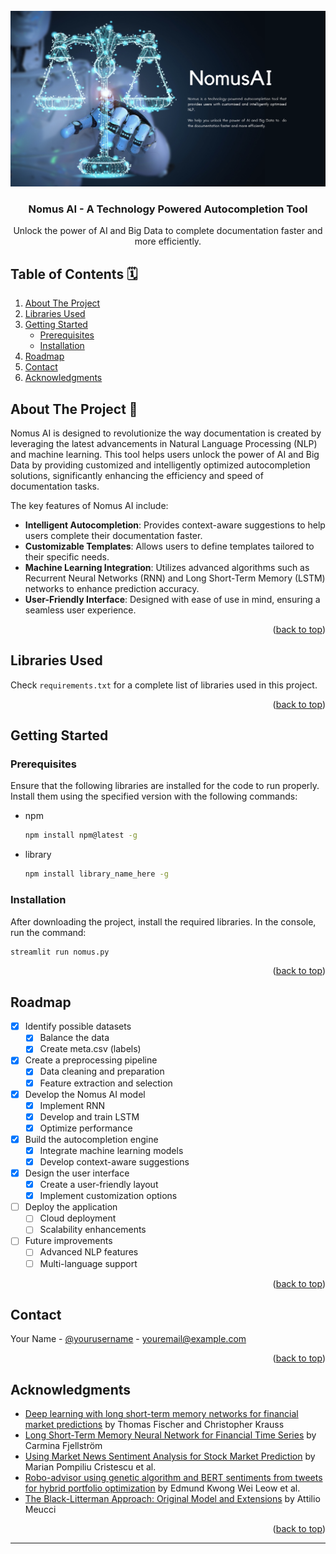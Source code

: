 <!-- PROJECT LOGO -->
<br />
<div align="center">
  <a href="https://github.com/yourusername/nomus-ai">
    <img src="images/banner.png">
  </a>

  <h3 align="center">Nomus AI - A Technology Powered Autocompletion Tool</h3>

  <p align="center">
    Unlock the power of AI and Big Data to complete documentation faster and more efficiently.
    <br />
  </p>
</div>

<!-- TABLE OF CONTENTS -->

## Table of Contents 🗓
<ol>
  <li>
    <a href="#about-the-project">About The Project</a>
  </li>
  <li>
    <a href="#libraries-used">Libraries Used</a>
  </li>
  <li>
    <a href="#getting-started">Getting Started</a>
    <ul>
      <li><a href="#prerequisites">Prerequisites</a></li>
      <li><a href="#installation">Installation</a></li>
    </ul>
  </li>
  <li><a href="#roadmap">Roadmap</a></li>
  <li><a href="#contact">Contact</a></li>
  <li><a href="#acknowledgments">Acknowledgments</a></li>
</ol>

<!-- ABOUT THE PROJECT -->
## About The Project 🚀

Nomus AI is designed to revolutionize the way documentation is created by leveraging the latest advancements in Natural Language Processing (NLP) and machine learning. This tool helps users unlock the power of AI and Big Data by providing customized and intelligently optimized autocompletion solutions, significantly enhancing the efficiency and speed of documentation tasks.

The key features of Nomus AI include:
- **Intelligent Autocompletion**: Provides context-aware suggestions to help users complete their documentation faster.
- **Customizable Templates**: Allows users to define templates tailored to their specific needs.
- **Machine Learning Integration**: Utilizes advanced algorithms such as Recurrent Neural Networks (RNN) and Long Short-Term Memory (LSTM) networks to enhance prediction accuracy.
- **User-Friendly Interface**: Designed with ease of use in mind, ensuring a seamless user experience.

<p align="right">(<a href="#table-of-contents">back to top</a>)</p>

<!-- LIBRARIES USED -->
## Libraries Used

Check `requirements.txt` for a complete list of libraries used in this project.

<p align="right">(<a href="#table-of-contents">back to top</a>)</p>

<!-- GETTING STARTED -->
## Getting Started

### Prerequisites

Ensure that the following libraries are installed for the code to run properly. Install them using the specified version with the following commands:
* npm
  ```sh
  npm install npm@latest -g
  ```
* library
  ```sh
  npm install library_name_here -g
  ```

### Installation

After downloading the project, install the required libraries. In the console, run the command:
```sh
streamlit run nomus.py
```

<p align="right">(<a href="#table-of-contents">back to top</a>)</p>

<!-- ROADMAP -->
## Roadmap

- [x] Identify possible datasets
  - [x] Balance the data
  - [x] Create meta.csv (labels)
- [x] Create a preprocessing pipeline
  - [x] Data cleaning and preparation
  - [x] Feature extraction and selection
- [x] Develop the Nomus AI model
  - [x] Implement RNN
  - [x] Develop and train LSTM
  - [x] Optimize performance
- [x] Build the autocompletion engine
  - [x] Integrate machine learning models
  - [x] Develop context-aware suggestions
- [x] Design the user interface
  - [x] Create a user-friendly layout
  - [x] Implement customization options
- [ ] Deploy the application
  - [ ] Cloud deployment
  - [ ] Scalability enhancements
- [ ] Future improvements
  - [ ] Advanced NLP features
  - [ ] Multi-language support

<p align="right">(<a href="#table-of-contents">back to top</a>)</p>

<!-- CONTACT -->
## Contact

Your Name - [@yourusername](https://twitter.com/yourusername) - youremail@example.com


<p align="right">(<a href="#table-of-contents">back to top</a>)</p>

<!-- ACKNOWLEDGMENTS -->
## Acknowledgments

- [Deep learning with long short-term memory networks for financial market predictions](https://doi.org/10.21314/JOR.2018.369) by Thomas Fischer and Christopher Krauss
- [Long Short-Term Memory Neural Network for Financial Time Series](https://www.ijcaonline.org/archives/volume181/number45/fjellstroem-2018-ijca-917561.pdf) by Carmina Fjellström
- [Using Market News Sentiment Analysis for Stock Market Prediction](https://www.mdpi.com/2227-7390/10/22/4255) by Marian Pompiliu Cristescu et al.
- [Robo-advisor using genetic algorithm and BERT sentiments from tweets for hybrid portfolio optimization](https://doi.org/10.1016/j.eswa.2021.115060) by Edmund Kwong Wei Leow et al.
- [The Black-Litterman Approach: Original Model and Extensions](https://ssrn.com/abstract=1117574) by Attilio Meucci

<p align="right">(<a href="#table-of-contents">back to top</a>)</p>

---
